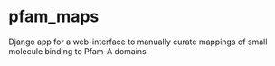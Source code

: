 pfam_maps
=========

Django app for a web-interface to manually curate mappings of small molecule binding to Pfam-A domains
